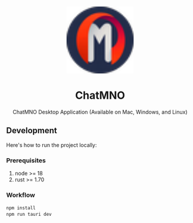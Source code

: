 <p align="center">
  <img width="180" src="./src-tauri/icons/StoreLogo.png" alt="ChatMNO">
  <h1 align="center">ChatMNO</h1>
  <p align="center">ChatMNO Desktop Application (Available on Mac, Windows, and Linux)</p>
</p>


## Development

Here's how to run the project locally:

### Prerequisites

1. node >= 18
2. rust >= 1.70

### Workflow

```sh
npm install
npm run tauri dev
```
